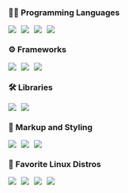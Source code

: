 ### 🧑‍💻 Programming Languages
<div style="display: flex; flex-wrap: wrap; gap: 10px;">
  <img src="https://img.shields.io/badge/JavaScript-F7DF1E?logo=javascript&logoColor=white&style=for-the-badge">
  <img src="https://img.shields.io/badge/Python-14354C?style=for-the-badge&logo=python&logoColor=white">
  <img src="https://img.shields.io/badge/-C%2B%2B-00599C?logo=c%2B%2B&style=for-the-badge">
  <img src="https://img.shields.io/badge/TypeScript-3178C6?logo=typescript&logoColor=white&style=for-the-badge">
</div>

### ⚙️ Frameworks
<div style="display: flex; flex-wrap: wrap; gap: 10px;">
  <img src="https://img.shields.io/badge/Django-092E20?logo=django&logoColor=white&style=for-the-badge">
  <img src="https://img.shields.io/badge/FastAPI-009688?logo=fastapi&logoColor=white&style=for-the-badge">
  <img src="https://img.shields.io/badge/Next.js-000000?logo=nextdotjs&logoColor=white&style=for-the-badge">
</div>

### 🛠️ Libraries
<div style="display: flex; flex-wrap: wrap; gap: 10px;">
  <img src="https://img.shields.io/badge/React-61DAFB?logo=react&logoColor=black&style=for-the-badge">
  <img src="https://img.shields.io/badge/ShadCN-000000?style=for-the-badge&logo=react&logoColor=white">
</div>

### 🧩 Markup and Styling
<div style="display: flex; flex-wrap: wrap; gap: 10px;">
  <img src="https://img.shields.io/badge/HTML-E34F26?logo=html5&logoColor=white&style=for-the-badge">
  <img src="https://img.shields.io/badge/CSS-gray?logo=css3&logoColor=white&style=for-the-badge">
  <img src="https://img.shields.io/badge/Tailwind%20CSS-38B2AC?logo=tailwindcss&logoColor=white&style=for-the-badge">
</div>

### 🐧 Favorite Linux Distros
<div style="display: flex; flex-wrap: wrap; gap: 10px;">
  <img src="https://img.shields.io/badge/Arch%20Linux-1793D1?logo=arch-linux&logoColor=white&style=for-the-badge">
  <img src="https://img.shields.io/badge/NixOS-4C566A?logo=nixos&logoColor=white&style=for-the-badge">
  <img src="https://img.shields.io/badge/Linux%20Mint-87CF3B?logo=linuxmint&logoColor=white&style=for-the-badge">
  <img src="https://img.shields.io/badge/Ubuntu-E95420?logo=ubuntu&logoColor=white&style=for-the-badge">
</div>
